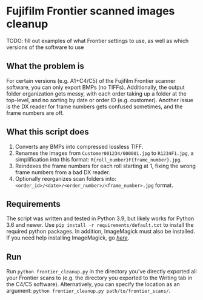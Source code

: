 # Fujifilm Frontier scanned images cleanup
TODO: fill out examples of what Frontier settings to use, as well as which versions of the software to use

## What the problem is
For certain versions (e.g. A1+C4/C5) of the Fujifilm Frontier scanner software, you can only export BMPs (no TIFFs). Additionally, the output folder organization gets messy, with each order taking up a folder at the top-level, and no sorting by date or order ID (e.g. customer). Another issue is the DX reader for frame numbers gets confused sometimes, and the frame numbers are off.

## What this script does
 1. Converts any BMPs into compressed lossless TIFF.
 2. Renames the images from `Customer001234/000001.jpg` to `R1234F1.jpg`, a simplification into this format: `R{roll_number}F{frame_number}.jpg`.
 3. Reindexes the frame numbers for each roll starting at 1, fixing the wrong frame numbers from a bad DX reader.
 4. Optionally reorganizes scan folders into: `<order_id>/<date>/<order_number>/<frame_number>.jpg` format.

## Requirements
The script was written and tested in Python 3.9, but likely works for Python 3.6 and newer. Use `pip install -r requirements/default.txt` to install the required python packages. In addition, ImageMagick must also be installed. If you need help installing ImageMagick, go *[here](https://docs.wand-py.org/en/latest/guide/install.html#install-imagemagick-on-debian-ubuntu)*.

## Run
Run `python frontier_cleanup.py` in the directory you've directly exported all your Frontier scans to (e.g. the directory you exported to the Writing tab in the C4/C5 software). Alternatively, you can specify the location as an argument: `python frontier_cleanup.py path/to/frontier_scans/`.
